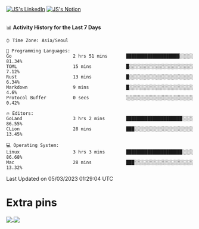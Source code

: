 
[![JS's LinkedIn](https://img.shields.io/badge/LinkedIn-blue?style=for-the-badge&logo=linkedin)](https://www.linkedin.com/in/jaeseung-lee-5a2a32139/) 
[![JS's Notion](https://img.shields.io/badge/Notion-black?style=for-the-badge&logo=notion)](https://bit.ly/ljswiki1) <br><br>
<!-- ![JS's GitHub stats](https://github-readme-stats-lemon-five.vercel.app/api?username=tkxkd0159&hide=contribs,prs,stars,issues&show_icons=true&theme=react&include_all_commits=true)   -->
<!-- ![Top Langs](https://github-readme-stats-lemon-five.vercel.app/api/top-langs/?username=tkxkd0159&layout=compact&hide=jupyter%20notebook,scss,html,css&langs_count=10)  -->


<!--START_SECTION:waka-->
📊 **Activity History for the Last 7 Days** 

```text
⌚︎ Time Zone: Asia/Seoul

💬 Programming Languages: 
Go                       2 hrs 51 mins       ████████████████████░░░░░   81.34% 
TOML                     15 mins             █░░░░░░░░░░░░░░░░░░░░░░░░   7.12% 
Rust                     13 mins             █░░░░░░░░░░░░░░░░░░░░░░░░   6.34% 
Markdown                 9 mins              █░░░░░░░░░░░░░░░░░░░░░░░░   4.6% 
Protocol Buffer          0 secs              ░░░░░░░░░░░░░░░░░░░░░░░░░   0.42%

🔥 Editors: 
GoLand                   3 hrs 2 mins        █████████████████████░░░░   86.55% 
CLion                    28 mins             ███░░░░░░░░░░░░░░░░░░░░░░   13.45%

💻 Operating System: 
Linux                    3 hrs 3 mins        █████████████████████░░░░   86.68% 
Mac                      28 mins             ███░░░░░░░░░░░░░░░░░░░░░░   13.32%

```


 Last Updated on 05/03/2023 01:29:04 UTC
<!--END_SECTION:waka-->

# Extra pins
<a href="https://github.com/tkxkd0159/tkxkd0159.github.io">
  <img align="center" src="https://github-readme-stats-lemon-five.vercel.app/api/pin/?username=tkxkd0159&repo=nft-card-game&theme=react" />
</a>
<a href="https://github.com/tkxkd0159/dsalgo">
  <img align="center" src="https://github-readme-stats-lemon-five.vercel.app/api/pin/?username=tkxkd0159&repo=dsalgo&theme=react" />
</a>

<!---
- 🔭 I’m currently working on ...
- 🌱 I’m currently learning blockchain and distributed network
- 👯 I’m looking to collaborate on ...
- 🤔 I’m looking for help with ...
- 💬 Ask me about ...
- 📫 How to reach me: ...
- 😄 Pronouns: ...
- ⚡ Fun fact: ...
-->
